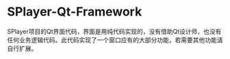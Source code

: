 # SPlayer-Qt-Framework
SPlayer项目的Qt界面代码，界面是用纯代码实现的，没有借助Qt设计师，也没有任何业务逻辑代码。此代码实现了一个窗口应有的大部分功能，若需要其他功能请自行扩展。
